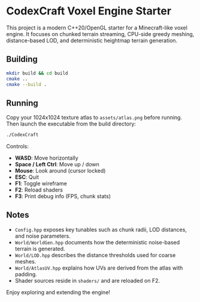 # CodexCraft Voxel Engine Starter

This project is a modern C++20/OpenGL starter for a Minecraft-like voxel engine. It focuses on chunked terrain streaming, CPU-side greedy meshing, distance-based LOD, and deterministic heightmap terrain generation.

## Building

```bash
mkdir build && cd build
cmake ..
cmake --build .
```

## Running

Copy your 1024x1024 texture atlas to `assets/atlas.png` before running. Then launch the executable from the build directory:

```bash
./CodexCraft
```

Controls:
- **WASD**: Move horizontally
- **Space / Left Ctrl**: Move up / down
- **Mouse**: Look around (cursor locked)
- **ESC**: Quit
- **F1**: Toggle wireframe
- **F2**: Reload shaders
- **F3**: Print debug info (FPS, chunk stats)

## Notes

- `Config.hpp` exposes key tunables such as chunk radii, LOD distances, and noise parameters.
- `World/WorldGen.hpp` documents how the deterministic noise-based terrain is generated.
- `World/LOD.hpp` describes the distance thresholds used for coarse meshes.
- `World/AtlasUV.hpp` explains how UVs are derived from the atlas with padding.
- Shader sources reside in `shaders/` and are reloaded on F2.

Enjoy exploring and extending the engine!
